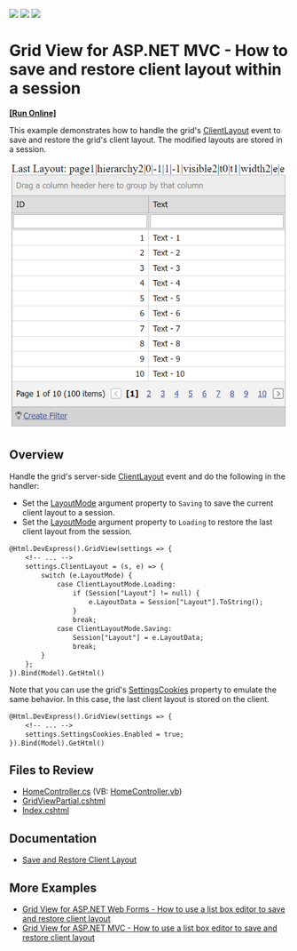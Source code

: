 <!-- default badges list -->
![](https://img.shields.io/endpoint?url=https://codecentral.devexpress.com/api/v1/VersionRange/128550462/22.1.3%2B)
[![](https://img.shields.io/badge/Open_in_DevExpress_Support_Center-FF7200?style=flat-square&logo=DevExpress&logoColor=white)](https://supportcenter.devexpress.com/ticket/details/T205817)
[![](https://img.shields.io/badge/📖_How_to_use_DevExpress_Examples-e9f6fc?style=flat-square)](https://docs.devexpress.com/GeneralInformation/403183)
<!-- default badges end -->
# Grid View for ASP.NET MVC - How to save and restore client layout within a session
<!-- run online -->
**[[Run Online]](https://codecentral.devexpress.com/128550462/)**
<!-- run online end -->

This example demonstrates how to handle the grid's [ClientLayout](https://docs.devexpress.com/AspNetMvc/DevExpress.Web.Mvc.GridSettingsBase.ClientLayout) event to save and restore the grid's client layout. The modified layouts are stored in a session.

![Save and restore client layout](ClientLayoutToSession.png)

## Overview

Handle the grid's server-side [ClientLayout](https://docs.devexpress.com/AspNet/DevExpress.Web.ASPxGridBase.ClientLayout) event and do the following in the handler:
* Set the [LayoutMode](https://docs.devexpress.com/AspNet/DevExpress.Web.ASPxClientLayoutArgs.LayoutMode) argument property to `Saving` to save the current client layout to a session.
* Set the [LayoutMode](https://docs.devexpress.com/AspNet/DevExpress.Web.ASPxClientLayoutArgs.LayoutMode) argument property to `Loading` to restore the last client layout from the session.

```cshtml
@Html.DevExpress().GridView(settings => {
    <!-- ... -->
    settings.ClientLayout = (s, e) => {
        switch (e.LayoutMode) {
            case ClientLayoutMode.Loading:
                if (Session["Layout"] != null) {
                    e.LayoutData = Session["Layout"].ToString();
                }
                break;
            case ClientLayoutMode.Saving:
                Session["Layout"] = e.LayoutData;
                break;
        }
    };
}).Bind(Model).GetHtml()
```

Note that you can use the grid's [SettingsCookies](https://docs.devexpress.com/AspNetMvc/DevExpress.Web.Mvc.GridViewSettings.SettingsCookies) property to emulate the same behavior. In this case, the last client layout is stored on the client.

```cshtml
@Html.DevExpress().GridView(settings => {
    <!-- ... -->
    settings.SettingsCookies.Enabled = true;
}).Bind(Model).GetHtml()
```

## Files to Review

* [HomeController.cs](./CS/DXWebApplication1/Controllers/HomeController.cs) (VB: [HomeController.vb](./VB/DXWebApplication1/Controllers/HomeController.vb))
* [GridViewPartial.cshtml](./CS/DXWebApplication1/Views/Home/GridViewPartial.cshtml)
* [Index.cshtml](./CS/DXWebApplication1/Views/Home/Index.cshtml)

## Documentation

* [Save and Restore Client Layout](https://docs.devexpress.com/AspNet/4342/components/grid-view/concepts/save-and-restore-client-layout)

## More Examples

* [Grid View for ASP.NET Web Forms - How to use a list box editor to save and restore client layout](https://github.com/DevExpress-Examples/asp-net-web-forms-grid-use-listbox-to-save-and-restore-client-layout)
* [Grid View for ASP.NET MVC - How to use a list box editor to save and restore client layout](https://github.com/DevExpress-Examples/gridview-how-to-track-clientlayout-with-a-separate-listbox-t146962)

